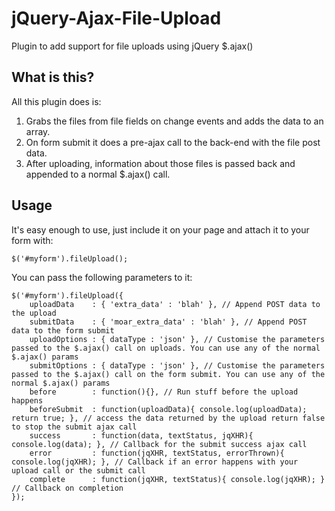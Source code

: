 jQuery-Ajax-File-Upload
=======================

Plugin to add support for file uploads using jQuery $.ajax()

## What is this?
All this plugin does is:

1. Grabs the files from file fields on change events and adds the data to an array.
2. On form submit it does a pre-ajax call to the back-end with the file post data.
3. After uploading, information about those files is passed back and appended to a normal $.ajax() call.

## Usage
It's easy enough to use, just include it on your page and attach it to your form with:

	$('#myform').fileUpload();

You can pass the following parameters to it:

	$('#myform').fileUpload({
		uploadData    : { 'extra_data' : 'blah' }, // Append POST data to the upload
		submitData    : { 'moar_extra_data' : 'blah' }, // Append POST data to the form submit
		uploadOptions : { dataType : 'json' }, // Customise the parameters passed to the $.ajax() call on uploads. You can use any of the normal $.ajax() params
		submitOptions : { dataType : 'json' }, // Customise the parameters passed to the $.ajax() call on the form submit. You can use any of the normal $.ajax() params
		before	      : function(){}, // Run stuff before the upload happens
		beforeSubmit  : function(uploadData){ console.log(uploadData); return true; }, // access the data returned by the upload return false to stop the submit ajax call
		success       : function(data, textStatus, jqXHR){ console.log(data); }, // Callback for the submit success ajax call
		error 	      : function(jqXHR, textStatus, errorThrown){ console.log(jqXHR); }, // Callback if an error happens with your upload call or the submit call
		complete      : function(jqXHR, textStatus){ console.log(jqXHR); } // Callback on completion
	});


